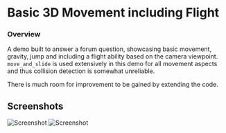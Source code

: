 # Basic 3D Movement including Flight

### Overview

A demo built to answer a forum question, showcasing basic movement, gravity, jump and including a flight ability based on the camera viewpoint.
`move_and_slide` is used extensively in this demo for all movement aspects and thus collision detection is somewhat unreliable.

There is much room for improvement to be gained by extending the code.

## Screenshots

![Screenshot](Screenshots/screenshot-1.jpg)
![Screenshot](Screenshots/screenshot-2.jpg)
